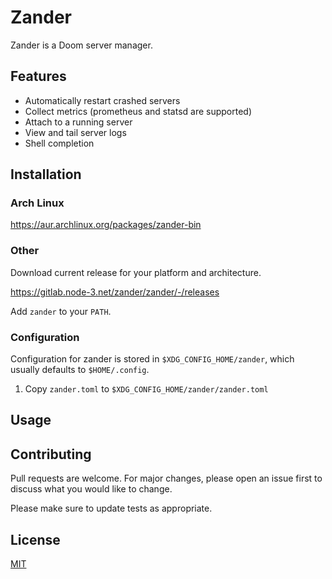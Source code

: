 # Zander

Zander is a Doom server manager.

## Features
- Automatically restart crashed servers
- Collect metrics (prometheus and statsd are supported)
- Attach to a running server
- View and tail server logs
- Shell completion

## Installation

### Arch Linux
https://aur.archlinux.org/packages/zander-bin

### Other
Download current release for your platform and architecture.

https://gitlab.node-3.net/zander/zander/-/releases

Add `zander` to your `PATH`.

### Configuration
Configuration for zander is stored in `$XDG_CONFIG_HOME/zander`, which usually defaults to `$HOME/.config`.

1. Copy `zander.toml` to `$XDG_CONFIG_HOME/zander/zander.toml`

## Usage

## Contributing
Pull requests are welcome. For major changes, please open an issue first to discuss what you would like to change.

Please make sure to update tests as appropriate.

## License
[MIT](https://choosealicense.com/licenses/mit/)
